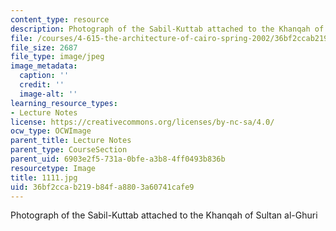 ```yaml
---
content_type: resource
description: Photograph of the Sabil-Kuttab attached to the Khanqah of Sultan al-Ghuri
file: /courses/4-615-the-architecture-of-cairo-spring-2002/36bf2ccab219b84fa8803a60741cafe9_1111.jpg
file_size: 2687
file_type: image/jpeg
image_metadata:
  caption: ''
  credit: ''
  image-alt: ''
learning_resource_types:
- Lecture Notes
license: https://creativecommons.org/licenses/by-nc-sa/4.0/
ocw_type: OCWImage
parent_title: Lecture Notes
parent_type: CourseSection
parent_uid: 6903e2f5-731a-0bfe-a3b8-4ff0493b836b
resourcetype: Image
title: 1111.jpg
uid: 36bf2cca-b219-b84f-a880-3a60741cafe9
---
```

Photograph of the Sabil-Kuttab attached to the Khanqah of Sultan al-Ghuri